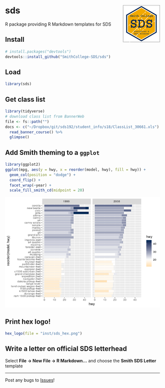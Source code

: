 
# sds <img src='man/figures/logo.png' align="right" height="120" />

R package providing R Markdown templates for SDS

## Install

``` r
# install.packages("devtools")
devtools::install_github("SmithCollege-SDS/sds")
```

## Load

``` r
library(sds)
```

## Get class list

``` r
library(tidyverse)
# download class list from BannerWeb
file <- fs::path("")
docs <- c("~/Dropbox/git/sds192/student_info/s18/ClassList_30661.xls") %>%
  read_banner_course() %>%
  glimpse()
```

## Add Smith theming to a `ggplot`

``` r
library(ggplot2)
ggplot(mpg, aes(y = hwy, x = reorder(model, hwy), fill = hwy)) +
  geom_col(position = "dodge") +
  coord_flip() +
  facet_wrap(~year) +
  scale_fill_smith_cd(midpoint = 20)
```

![](README_files/figure-gfm/smith-theme-1.png)<!-- -->

## Print hex logo\!

``` r
hex_logo(file = "inst/sds_hex.png")
```

## Write a letter on official SDS letterhead

Select **File -\> New File -\> R Markdown…** and choose the **Smith SDS
Letter** template

-----

Post any bugs to
[Issues](https://github.com/SmithCollege-SDS/sds/issues)\!
